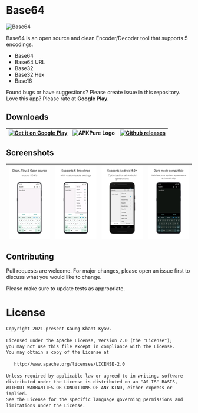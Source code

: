 # Base64

![Base64](https://github.com/kaungkhantjc/Base64/blob/master/screenshots/feature_graphic.png?raw=true)

Base64 is an open source and clean Encoder/Decoder tool that supports 5 encodings.

- Base64
- Base64 URL
- Base32
- Base32 Hex
- Base16

Found bugs or have suggestions? Please create issue in this repository. Love this app? Please rate
at <b>Google Play</b>.

## Downloads

| <a href='https://play.google.com/store/apps/details?id=com.jcoder.linker'><img width="200" alt='Get it on Google Play' src='https://play.google.com/intl/en_us/badges/static/images/badges/en_badge_web_generic.png'/></a> | <a  title="Download Tiny Base64"  rel="nofollow"  download="Tiny Base64"  src="https://apkpure.com/tiny-base64/com.jcoder.base64/download"><img width="200" src="https://static.apkpure.com/www/static/imgs/logo_new@2x.png"  alt="APKPure Logo" /></a> | <a href='https://github.com/kaungkhantjc/Base64/releases'><img width="200" alt='Github releases' src='https://github.githubassets.com/assets/GitHub-Logo-ee398b662d42.png'/></a> |
|----------------------------------------------------------------------------------------------------------------------------------------------------------------------------------------------------------------------------|---------------------------------------------------------------------------------------------------------------------------------------------------------------------------------------------------------------------------------------------------------|----------------------------------------------------------------------------------------------------------------------------------------------------------------------------------|

## Screenshots

| ![Screenshot 1](https://github.com/kaungkhantjc/Base64/blob/master/screenshots/1.png?raw=true) | ![Screenshot 2](https://github.com/kaungkhantjc/Base64/blob/master/screenshots/2.png?raw=true) | ![Screenshot 3](https://github.com/kaungkhantjc/Base64/blob/master/screenshots/3.png?raw=true) | ![Screenshot 4](https://github.com/kaungkhantjc/Base64/blob/master/screenshots/4.png?raw=true) |
|------------------------------------------------------------------------------------------------|------------------------------------------------------------------------------------------------|------------------------------------------------------------------------------------------------|------------------------------------------------------------------------------------------------|

## Contributing

Pull requests are welcome. For major changes, please open an issue first to discuss what you would
like to change.

Please make sure to update tests as appropriate.


License
=======

    Copyright 2021-present Kaung Khant Kyaw.

    Licensed under the Apache License, Version 2.0 (the "License");
    you may not use this file except in compliance with the License.
    You may obtain a copy of the License at

       http://www.apache.org/licenses/LICENSE-2.0

    Unless required by applicable law or agreed to in writing, software
    distributed under the License is distributed on an "AS IS" BASIS,
    WITHOUT WARRANTIES OR CONDITIONS OF ANY KIND, either express or implied.
    See the License for the specific language governing permissions and
    limitations under the License.
